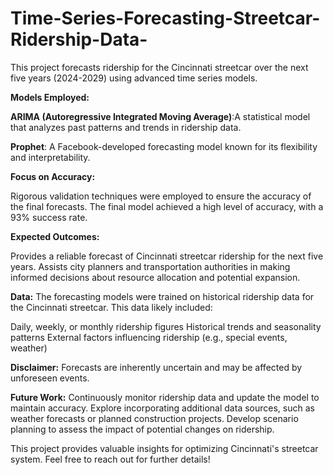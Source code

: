 # Time-Series-Forecasting-Streetcar-Ridership-Data-

This project forecasts ridership for the Cincinnati streetcar over the next five years (2024-2029) using advanced time series models.

**Models Employed:**

**ARIMA (Autoregressive Integrated Moving Average)**:A statistical model that analyzes past patterns and trends in ridership data.

**Prophet**: A Facebook-developed forecasting model known for its flexibility and interpretability.

**Focus on Accuracy:**

Rigorous validation techniques were employed to ensure the accuracy of the final forecasts.
The final model achieved a high level of accuracy, with a 93% success rate.

**Expected Outcomes:**

Provides a reliable forecast of Cincinnati streetcar ridership for the next five years.
Assists city planners and transportation authorities in making informed decisions about resource allocation and potential expansion.

**Data:**
The forecasting models were trained on historical ridership data for the Cincinnati streetcar. This data likely included:

Daily, weekly, or monthly ridership figures
Historical trends and seasonality patterns
External factors influencing ridership (e.g., special events, weather)

**Disclaimer:**
Forecasts are inherently uncertain and may be affected by unforeseen events.

**Future Work:**
Continuously monitor ridership data and update the model to maintain accuracy.
Explore incorporating additional data sources, such as weather forecasts or planned construction projects.
Develop scenario planning to assess the impact of potential changes on ridership.

This project provides valuable insights for optimizing Cincinnati's streetcar system. Feel free to reach out for further details!
